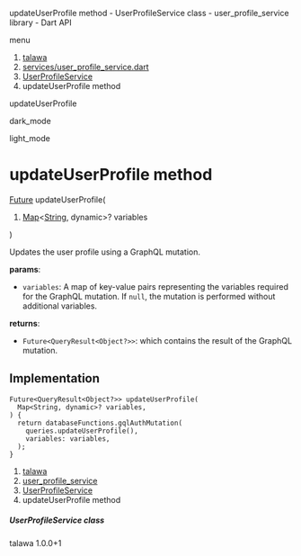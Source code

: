 




updateUserProfile method - UserProfileService class - user\_profile\_service library - Dart API







menu

1. [talawa](../../index.html)
2. [services/user\_profile\_service.dart](../../file-___home_harshil_Desktop_open-source_palisadoes_talawa_lib_services_user_profile_service/)
3. [UserProfileService](../../file-___home_harshil_Desktop_open-source_palisadoes_talawa_lib_services_user_profile_service/UserProfileService-class.html)
4. updateUserProfile method

updateUserProfile


dark\_mode

light\_mode




# updateUserProfile method


[Future](https://api.flutter.dev/flutter/dart-core/Future-class.html)
updateUserProfile(

1. [Map](https://api.flutter.dev/flutter/dart-core/Map-class.html)<[String](https://api.flutter.dev/flutter/dart-core/String-class.html), dynamic>? variables

)

Updates the user profile using a GraphQL mutation.

**params**:

* `variables`: A map of key-value pairs representing the variables required for the GraphQL mutation.
  If `null`, the mutation is performed without additional variables.

**returns**:

* `Future<QueryResult<Object?>>`: which contains the result of the GraphQL mutation.

## Implementation

```
Future<QueryResult<Object?>> updateUserProfile(
  Map<String, dynamic>? variables,
) {
  return databaseFunctions.gqlAuthMutation(
    queries.updateUserProfile(),
    variables: variables,
  );
}
```

 


1. [talawa](../../index.html)
2. [user\_profile\_service](../../file-___home_harshil_Desktop_open-source_palisadoes_talawa_lib_services_user_profile_service/)
3. [UserProfileService](../../file-___home_harshil_Desktop_open-source_palisadoes_talawa_lib_services_user_profile_service/UserProfileService-class.html)
4. updateUserProfile method

##### UserProfileService class





talawa
1.0.0+1







